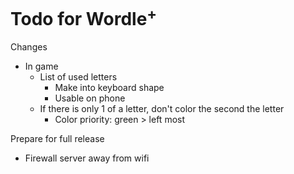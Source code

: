 # Todo for Wordle<sup>+</sup>

Changes
- In game
    - List of used letters
        - Make into keyboard shape
        - Usable on phone
    - If there is only 1 of a letter, don't color the second the letter
        - Color priority: green > left most

Prepare for full release
- Firewall server away from wifi